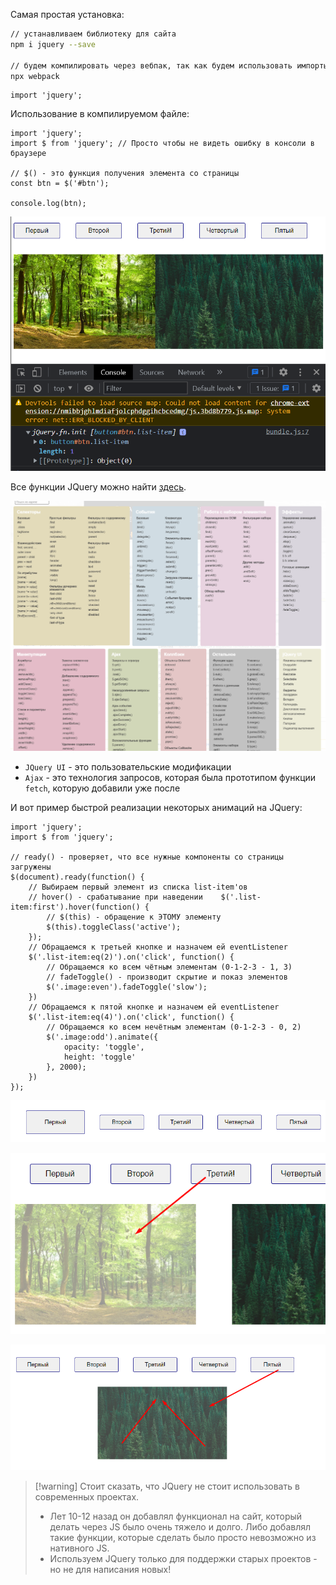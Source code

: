 
Самая простая установка:

```bash
// устанавливаем библиотеку для сайта
npm i jquery --save

// будем компилировать через вебпак, так как будем использовать импорты
npx webpack
```

```JS
import 'jquery';
```

Использование в компилируемом файле:

```JS
import 'jquery';  
import $ from 'jquery'; // Просто чтобы не видеть ошибку в консоли в браузере  
  
// $() - это функция получения элемента со страницы  
const btn = $('#btn');  
  
console.log(btn);
```

![](_png/c247693369c2a9479848b881519793e4.png)

Все функции JQuery можно найти [здесь](https://page2page.lohmach.info/index.php5/%D0%97%D0%B0%D0%B3%D0%BB%D0%B0%D0%B2%D0%BD%D0%B0%D1%8F_%D1%81%D1%82%D1%80%D0%B0%D0%BD%D0%B8%D1%86%D0%B0.html).

![](_png/fafc90fbc5faf8928de3c73b49b4869b.png)

- `JQuery UI` - это пользовательские модификации
- `Ajax` - это технология запросов, которая была прототипом функции `fetch`, которую добавили уже после 

И вот пример быстрой реализации некоторых анимаций на JQuery:

```JS
import 'jquery';  
import $ from 'jquery';  
  
// ready() - проверяет, что все нужные компоненты со страницы загружены  
$(document).ready(function() {  
    // Выбираем первый элемент из списка list-item'ов  
    // hover() - срабатывание при наведении    $('.list-item:first').hover(function() {  
        // $(this) - обращение к ЭТОМУ элементу  
        $(this).toggleClass('active');  
    });  
    // Обращаемся к третьей кнопке и назначем ей eventListener  
    $('.list-item:eq(2)').on('click', function() {  
        // Обращаемся ко всем чётным элементам (0-1-2-3 - 1, 3)  
        // fadeToggle() - производит скрытие и показ элементов        
        $('.image:even').fadeToggle('slow');  
    })  
    // Обращаемся к пятой кнопке и назначем ей eventListener  
    $('.list-item:eq(4)').on('click', function() {  
        // Обращаемся ко всем нечётным элементам (0-1-2-3 - 0, 2)  
        $('.image:odd').animate({  
            opacity: 'toggle',  
            height: 'toggle'  
        }, 2000);  
    })
});
```

![](_png/09bd31810204ff9a1b2367ada1e90594.png)

![](_png/f9ee230505b52e5913f6061f52999c29.png)

![](_png/361d813fcfa895df6d5b3bae1d13c5fe.png)

>[!warning] Стоит сказать, что JQuery не стоит использовать в современных проектах. 
> - Лет 10-12 назад он добавлял функционал на сайт, который делать через JS было очень тяжело и долго. Либо добавлял такие функции, которые сделать было просто невозможно из нативного JS.
> - Используем JQuery только для поддержки старых проектов - но не для написания новых!